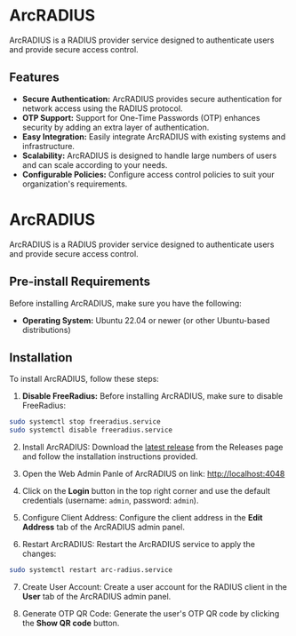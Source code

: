 # ArcRADIUS

ArcRADIUS is a RADIUS provider service designed to authenticate users and provide secure access control.

## Features

- **Secure Authentication:** ArcRADIUS provides secure authentication for network access using the RADIUS protocol.
- **OTP Support:** Support for One-Time Passwords (OTP) enhances security by adding an extra layer of authentication.
- **Easy Integration:** Easily integrate ArcRADIUS with existing systems and infrastructure.
- **Scalability:** ArcRADIUS is designed to handle large numbers of users and can scale according to your needs.
- **Configurable Policies:** Configure access control policies to suit your organization's requirements.

# ArcRADIUS

ArcRADIUS is a RADIUS provider service designed to authenticate users and provide secure access control.

## Pre-install Requirements

Before installing ArcRADIUS, make sure you have the following:

- **Operating System:** Ubuntu 22.04 or newer (or other Ubuntu-based distributions)

## Installation

To install ArcRADIUS, follow these steps:

1. **Disable FreeRadius:** Before installing ArcRADIUS, make sure to disable FreeRadius:

```bash
sudo systemctl stop freeradius.service
sudo systemctl disable freeradius.service
```

2. Install ArcRADIUS: Download the [latest release](https://github.com/Linux-Alex/ArcRADIUS/releases/tag/production) from the Releases page and follow the installation instructions provided.

3. Open the Web Admin Panle of ArcRADIUS on link: [http://localhost:4048](http://localhost:4048)

4. Click on the **Login** button in the top right corner and use the default credentials (username: `admin`, password: `admin`).

5. Configure Client Address: Configure the client address in the **Edit Address** tab of the ArcRADIUS admin panel.

6. Restart ArcRADIUS: Restart the ArcRADIUS service to apply the changes:

```bash
sudo systemctl restart arc-radius.service
```

7. Create User Account: Create a user account for the RADIUS client in the **User** tab of the ArcRADIUS admin panel.

8. Generate OTP QR Code: Generate the user's OTP QR code by clicking the **Show QR code** button.
